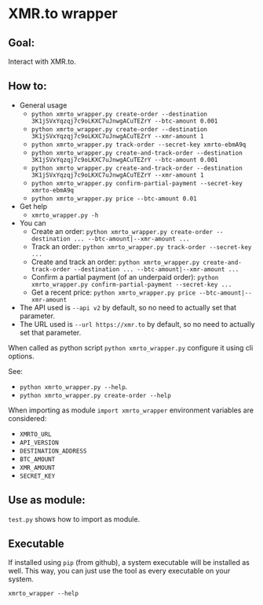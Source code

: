 # XMR.to wrapper


## Goal:
Interact with XMR.to.

## How to:
* General usage
  - `python xmrto_wrapper.py create-order --destination 3K1jSVxYqzqj7c9oLKXC7uJnwgACuTEZrY --btc-amount 0.001`
  - `python xmrto_wrapper.py create-order --destination 3K1jSVxYqzqj7c9oLKXC7uJnwgACuTEZrY --xmr-amount 1`
  - `python xmrto_wrapper.py track-order --secret-key xmrto-ebmA9q`
  - `python xmrto_wrapper.py create-and-track-order --destination 3K1jSVxYqzqj7c9oLKXC7uJnwgACuTEZrY --btc-amount 0.001`
  - `python xmrto_wrapper.py create-and-track-order --destination 3K1jSVxYqzqj7c9oLKXC7uJnwgACuTEZrY --xmr-amount 1`
  - `python xmrto_wrapper.py confirm-partial-payment --secret-key xmrto-ebmA9q`
  - `python xmrto_wrapper.py price --btc-amount 0.01`
* Get help
  - `xmrto_wrapper.py -h`
* You can
  - Create an order: `python xmrto_wrapper.py create-order --destination ... --btc-amount|--xmr-amount ...`
  - Track an order: `python xmrto_wrapper.py track-order --secret-key ...`
  - Create and track an order: `python xmrto_wrapper.py create-and-track-order --destination ... --btc-amount|--xmr-amount ...`
  - Confirm a partial payment (of an underpaid order): `python xmrto_wrapper.py confirm-partial-payment --secret-key ...`
  - Get a recent price: `python xmrto_wrapper.py price --btc-amount|--xmr-amount`
* The API used is `--api v2` by default, so no need to actually set that parameter.
* The URL used is `--url https://xmr.to` by default, so no need to actually set that parameter.

When called as python script `python xmrto_wrapper.py` configure it using cli options.

See:
* `python xmrto_wrapper.py --help`.
* `python xmrto_wrapper.py create-order --help`

When importing as module `import xmrto_wrapper` environment variables are considered:
* `XMRTO_URL`
* `API_VERSION`
* `DESTINATION_ADDRESS`
* `BTC_AMOUNT`
* `XMR_AMOUNT`
* `SECRET_KEY`

## Use as module:
`test.py` shows how to import as module.

## Executable
If installed using `pip` (from github), a system executable will be installed as well.
This way, you can just use the tool as every executable on your system.
```
xmrto_wrapper --help
```

